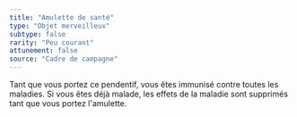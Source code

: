 ```yaml
---
title: "Amulette de santé"
type: "Objet merveilleux"
subtype: false
rarity: "Peu courant"
attunement: false
source: "Cadre de campagne"
---
```

Tant que vous portez ce pendentif, vous êtes immunisé contre toutes les maladies. Si vous êtes déjà malade, les effets de la maladie sont supprimés tant que vous portez l'amulette.
